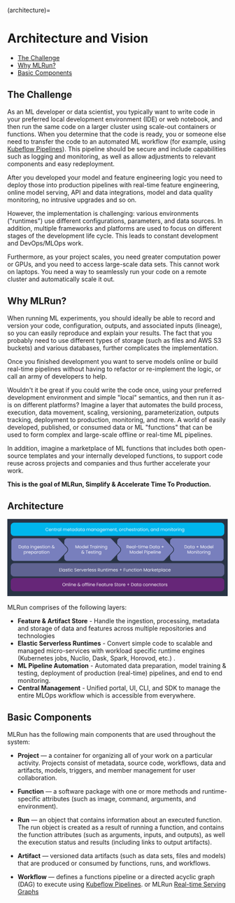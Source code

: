 (architecture)=
# Architecture and Vision <!-- omit in toc -->
- [The Challenge](#the-challenge)
- [Why MLRun?](#why-mlrun)
- [Basic Components](#basic-components)

<a id="the-challenge"></a>
## The Challenge

As an ML developer or data scientist, you typically want to write code in your preferred local development environment (IDE) or web notebook, and then run the same code on a larger cluster using scale-out containers or functions.
When you determine that the code is ready, you or someone else need to transfer the code to an automated ML workflow (for example, using [Kubeflow Pipelines](https://www.kubeflow.org/docs/pipelines/pipelines-quickstart/)).
This pipeline should be secure and include capabilities such as logging and monitoring, as well as allow adjustments to relevant components and easy redeployment.

After you developed your model and feature engineering logic you need to deploy those into production pipelines 
with real-time feature engineering, online model serving, API and data integrations, model and data quality 
monitoring, no intrusive upgrades and so on. 

However, the implementation is challenging: various environments ("runtimes") use different configurations, parameters, and data sources.
In addition, multiple frameworks and platforms are used to focus on different stages of the development life cycle.
This leads to constant development and DevOps/MLOps work.

Furthermore, as your project scales, you need greater computation power or GPUs, and you need to access large-scale data sets.
This cannot work on laptops.
You need a way to seamlessly run your code on a remote cluster and automatically scale it out.

<a id="why-mlrun"></a>
## Why MLRun?

When running ML experiments, you should ideally be able to record and version your code, configuration, outputs, and associated inputs (lineage), so you can easily reproduce and explain your results.
The fact that you probably need to use different types of storage (such as files and AWS S3 buckets) and various databases, further complicates the implementation.

Once you finished development you want to serve models online or build real-time pipelines without having to refactor or 
re-implement the logic, or call an army of developers to help.

Wouldn't it be great if you could write the code once, using your preferred development environment and simple "local" semantics, and then run it as-is on different platforms?
Imagine a layer that automates the build process, execution, data movement, scaling, versioning, parameterization, outputs tracking, deployment to production, monitoring, and more.
A world of easily developed, published, or consumed data or ML "functions" that can be used to form complex and large-scale offline or real-time ML pipelines.

In addition, imagine a marketplace of ML functions that includes both open-source templates and your internally developed functions, to support code reuse across projects and companies and thus further accelerate your work.

<b>This is the goal of MLRun, Simplify & Accelerate Time To Production.</b>

## Architecture 

<img src="_static/images/mlrun-architecture.png" alt="mlrun-architecture" width="800"/>

MLRun comprises of the following layers:
* **Feature & Artifact Store** - Handle the ingestion, processing, metadata and storage of data and features across multiple repositories and technologies
* **Elastic Serverless Runtimes** - Convert simple code to scalable and managed micro-services with 
  workload specific runtime engines (Kubernetes jobs, Nuclio, Dask, Spark, Horovod, etc.)  .
* **ML Pipeline Automation** - Automated data preparation, model training & testing, 
  deployment of production (real-time) pipelines, and end to end monitoring.
* **Central Management** - Unified portal, UI, CLI, and SDK to manage the entire MLOps workflow which is 
  accessible from everywhere. 

<a id="basic-components"></a>
## Basic Components

MLRun has the following main components that are used throughout the system:

- <a id="def-project"></a>**Project** &mdash; a container for organizing all of your work on a particular activity.
    Projects consist of metadata, source code, workflows, data and artifacts, models, triggers, and member management for user collaboration.

- <a id="def-function"></a>**Function** &mdash; a software package with one or more methods and runtime-specific attributes (such as image, command, arguments, and environment).

- <a id="def-run"></a>**Run** &mdash; an object that contains information about an executed function.
    The run object is created as a result of running a function, and contains the function attributes (such as arguments, inputs, and outputs), as well the execution status and results (including links to output artifacts).

- <a id="def-artifact"></a>**Artifact** &mdash; versioned data artifacts (such as data sets, files and models) that are produced or consumed by functions, runs, and workflows.

- <a id="def-workflow"></a>**Workflow** &mdash; defines a functions pipeline or a directed acyclic graph (DAG) to execute using [Kubeflow Pipelines](https://www.kubeflow.org/docs/pipelines/pipelines-quickstart/).
  or MLRun [Real-time Serving Graphs](./serving/serving-graph.md)
